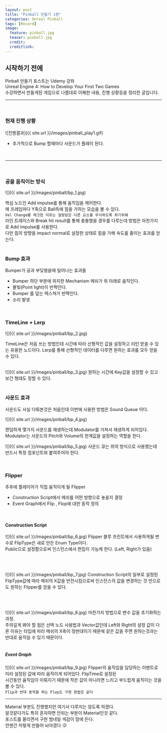 ```yaml
---
layout: post
title: "Pinball 만들기 1편"
categories: Unreal Pinball
tags: [Record]
image:
  feature: pinball.jpg
  teaser: pinball.jpg
  credit:
  creditlink:
---
```



## 시작하기 전에
 Pinball 만들기 포스트는 Udemy 강좌 <br>
 Unreal Engine 4: How to Develop Your First Two Games <br>
 수강하면서 만들게된 게임으로 나름대로 이해한 내용, 진행 상황등을 정리한 글입니다. <br>

 <hr><br>

### 현재 진행 상황

 ![진행결과]({{ site.url }}/images/pinball_play1.gif)
 + 추가적으로 Bump 할때마다 사운드가 플레이 된다.
<br>
<hr>
<br>


### 공을 움직이는 방식

![]({{ site.url }}/images/pinball/bp_1.jpg)

 핵심 노드인 Add impulse를 통해 움직임을 제어한다. <br>
 매 프레임마다 Y축으로 Ball측에 힘을 가하는 모습을 볼 수 있다. <br>
 `Vel Change를 체크한 이유는 질량같은 다른 요소를 무시하도록 하기위해` <br>
 라인 트레이스와 Break hit result를 통해 충돌했을 경우를 다루는데 방법은
 마찬가지로 Add impulse를 사용한다.<br>
 다만 힘의 방향을 impact normal로 설정한 상태로 힘을 가해 속도를 줄이는 효과를 얻는다.
 <br><br>


### Bump 효과
 Bumper가 공과 부딪혔을때 일어나는 효과들
 * Bumper 하단 부분에 위치한 Mechanism 메쉬가 위 아래로 움직인다.
 * 불빛(Point light)이 반짝인다.
 * Bumper 를 덮는 텍스쳐가 반짝인다.
 * 소리 발생
 <br>

### TimeLine + Lerp

 ![]({{ site.url }}/images/pinball/bp_2.jpg)

 TimeLine은 처음 쓰는 방법인데 시간에 따라 선형적인 값을 설정하고 리턴 받을 수 있는
 유용한 노드이다. Lerp를 통해 선형적인 데이터를 다루면 원하는 효과를 모두 얻을 수 있다.
 <br><br>

 ![]({{ site.url }}/images/pinball/bp_3.jpg)
 원하는 시간에 Key값을 설정할 수 있고 보간 형태도 정할 수 있다.
 <br><br>

### 사운드 효과

 사운드도 사실 다뤄본것은 처음인데 이번에 사용한 방법은 Sound Queue 이다.

 ![]({{ site.url }}/images/pinball/bp_4.jpg)

 랜덤하게 몇가지 사운드를 재생하는데 Modulator를 거쳐서 재생하게 되어있다. <br>
 Modulator는 사운드의 Pitch와 Volume의 한계값을 설정하는 역할을 한다.<br>

 ![]({{ site.url }}/images/pinball/bp_5.jpg)
 사운드 큐는 위의 방식으로 사용했는데 반드시 특정 컴포넌트와 붙여주어야 한다.

 <br>

### Flipper
 추후에 플레이어가 직접 움직이게 될 Flipper
  * Construction Script에서 메쉬를 어떤 방향으로 놓을지 결정
  * Event Graph에서 Flip , Flop에 대한 동작 정의
<br>

#### Construction Script  
![]({{ site.url }}/images/pinball/bp_6.jpg)
Flipper 블루 프린트에서 사용하게될 변수로 FlipType은
새로 만든 Enum Type이다. <br>
Public으로 설정함으로써 인스턴스에서 편집이 가능케 한다. (Left, Right가 있음)

<br><br>

![]({{ site.url }}/images/pinball/bp_7.jpg)
Construction Script의 일부로 설정된 FlipType값에 따라 메쉬의 X값을
반전시킴으로써 인스턴스의 값을 변경하는 것 만으로도 원하는 Flipper를 얻을 수 있다.

<br><br>

![]({{ site.url }}/images/pinball/bp_8.jpg)
마찬가지 방법으로 변수 값을 초기화하는 과정.<br>
주의깊게 봐야 할 점은 선택 노드 사용법과 Vector값인데
Left와 Right의 설정 값이 다른 이유는 타입에 따라 메쉬의 X축이 정반대이기
때문에 같은 값을 주면 원하는것과는 반대로 움직일 수 있기 때문이다.
<br><br>

##### Event Graph
![]({{ site.url }}/images/pinball/bp_9.jpg)
Flipper의 움직임을 담당하는 이벤트로 미리 설정된 값에 따라 움직이게 되어있다.
FlipTime로 설정된 <br>시간동안 움직임이 이뤄지기 때문에 작은 값이 아니라면
느리고 부드럽게 움직이는 것을 볼 수 있다.<br>
`Flip과 반대 동작을 하는 Flop도 구현 방법은 같다`

<hr>
 Material 부분도 진행했지만 여기서 다루지는 않도록 하겠다. <br>
 알것같다가도 특히 혼자하면 안되는 부분이 Material인것 같다.<br>
 포스트를 올리면서 구한 썸네일 색감이 맘에 든다. <br>
 언젠간 저렇게 만들어 놔야겠다 :D <br>

